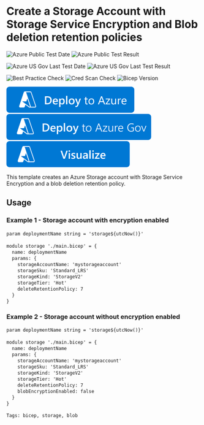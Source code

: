 # Create a Storage Account with Storage Service Encryption and Blob deletion retention policies

![Azure Public Test Date](https://azurequickstartsservice.blob.core.windows.net/badges/storage-blob-encryption-and-retention/PublicLastTestDate.svg)
![Azure Public Test Result](https://azurequickstartsservice.blob.core.windows.net/badges/storage-blob-encryption-and-retention/PublicDeployment.svg)

![Azure US Gov Last Test Date](https://azurequickstartsservice.blob.core.windows.net/badges/storage-blob-encryption-and-retention/FairfaxLastTestDate.svg)
![Azure US Gov Last Test Result](https://azurequickstartsservice.blob.core.windows.net/badges/storage-blob-encryption-and-retention/FairfaxDeployment.svg)

![Best Practice Check](https://azurequickstartsservice.blob.core.windows.net/badges/storage-blob-encryption-and-retention/BestPracticeResult.svg)
![Cred Scan Check](https://azurequickstartsservice.blob.core.windows.net/badges/storage-blob-encryption-and-retention/CredScanResult.svg)
![Bicep Version](https://azurequickstartsservice.blob.core.windows.net/badges/storage-blob-encryption-and-retention/BicepVersion.svg)

[![Deploy To Azure](https://raw.githubusercontent.com/Azure/azure-quickstart-templates/master/1-CONTRIBUTION-GUIDE/images/deploytoazure.svg?sanitize=true)](https%3A%2F%2Fraw.githubusercontent.com%2FAzure%2Fazure-quickstart-templates%2Fmaster%2Fquickstarts%2Fmicrosoft.storage%2Fblob-storage-private-endpoint%2Fazuredeploy.json)
[![Deploy To Azure US Gov](https://raw.githubusercontent.com/Azure/azure-quickstart-templates/master/1-CONTRIBUTION-GUIDE/images/deploytoazuregov.svg?sanitize=true)](https://portal.azure.us/#create/Microsoft.Template/uri/https%3A%2F%2Fraw.githubusercontent.com%2FAzure%2Fazure-quickstart-templates%2Fmaster%2Fquickstarts%2Fmicrosoft.storage%2Fblob-storage-private-endpoint%2Fazuredeploy.json)
[![Visualize](https://raw.githubusercontent.com/Azure/azure-quickstart-templates/master/1-CONTRIBUTION-GUIDE/images/visualizebutton.svg?sanitize=true)](http://armviz.io/#/?load=https%3A%2F%2Fraw.githubusercontent.com%2FAzure%2Fazure-quickstart-templates%2Fmaster%2Fquickstarts%2Fmicrosoft.storage%2Fblob-storage-private-endpoint%2Fazuredeploy.json)

This template creates an Azure Storage account with Storage Service Encryption and a blob deletion retention policy.

## Usage

### Example 1 - Storage account with encryption enabled
``` bicep
param deploymentName string = 'storage${utcNow()}'

module storage './main.bicep' = {
  name: deploymentName
  params: {
    storageAccountName: 'mystorageaccount'
    storageSku: 'Standard_LRS'
    storageKind: 'StorageV2'
    storageTier: 'Hot'
    deleteRetentionPolicy: 7
  }
}
```

### Example 2 - Storage account without encryption enabled
``` bicep
param deploymentName string = 'storage${utcNow()}'

module storage './main.bicep' = {
  name: deploymentName
  params: {
    storageAccountName: 'mystorageaccount'
    storageSku: 'Standard_LRS'
    storageKind: 'StorageV2'
    storageTier: 'Hot'
    deleteRetentionPolicy: 7
    blobEncryptionEnabled: false
  }
}
```

`Tags: bicep, storage, blob`